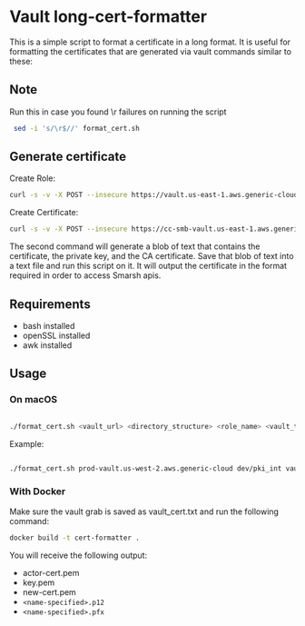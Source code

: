 # Vault long-cert-formatter

This is a simple script to format a certificate in a long format. It is useful for formatting the certificates that are generated via vault commands similar to these:

## Note

Run this in case you found \r failures on running the script

```sh
 sed -i 's/\r$//' format_cert.sh
```

## Generate certificate

Create Role:

```sh
curl -s -v -X POST --insecure https://vault.us-east-1.aws.generic-cloud:8200/v1/pki_int/roles/vault-test -H "X-Vault-Token:<vault-token>" -d '{"allow_any_name": "true", "allow_subdomains": "true", "max_ttl": "26000h", "ttl": "26000h"}'
```

Create Certificate:

```sh
curl -s -v -X POST --insecure https://cc-smb-vault.us-east-1.aws.generic-cloud:8200/v1/pki_int/issues/vault-test -H "X-Vault-Token:<vault-token>" -d '{"allow_any_name": "true", "allow_subdomains": "true", "max_ttl": "26000h", "ttl": "26000h", "common_name": "us-east-1.aws.generic-cloud"}`
```

The second command will generate a blob of text that contains the certificate, the private key, and the CA certificate. Save that blob of text into a text file and run this script on it. It will output the certificate in the format required in order to access Smarsh apis.

## Requirements

- bash installed
- openSSL installed
- awk installed

## Usage

### On macOS

```bash

./format_cert.sh <vault_url> <directory_structure> <role_name> <vault_token> <common_name> <ttl_hours>

```

Example:

```bash

./format_cert.sh prod-vault.us-west-2.aws.generic-cloud dev/pki_int vault-test s.123456784744b *.us-east-1.generic-cloud.com 26000h
```

### With Docker

Make sure the vault grab is saved as vault_cert.txt and run the following command:

```sh
docker build -t cert-formatter .
```

You will receive the following output:

- actor-cert.pem
- key.pem
- new-cert.pem
- `<name-specified>.p12`
- `<name-specified>.pfx`

